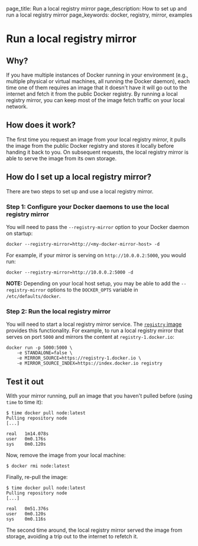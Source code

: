 page_title: Run a local registry mirror
page_description: How to set up and run a local registry mirror
page_keywords: docker, registry, mirror, examples

# Run a local registry mirror

## Why?

If you have multiple instances of Docker running in your environment
(e.g., multiple physical or virtual machines, all running the Docker
daemon), each time one of them requires an image that it doesn't have
it will go out to the internet and fetch it from the public Docker
registry. By running a local registry mirror, you can keep most of the
image fetch traffic on your local network.

## How does it work?

The first time you request an image from your local registry mirror,
it pulls the image from the public Docker registry and stores it locally
before handing it back to you. On subsequent requests, the local registry
mirror is able to serve the image from its own storage.

## How do I set up a local registry mirror?

There are two steps to set up and use a local registry mirror.

### Step 1: Configure your Docker daemons to use the local registry mirror

You will need to pass the `--registry-mirror` option to your Docker daemon on
startup:

    docker --registry-mirror=http://<my-docker-mirror-host> -d

For example, if your mirror is serving on `http://10.0.0.2:5000`, you would run:

    docker --registry-mirror=http://10.0.0.2:5000 -d

**NOTE:**
Depending on your local host setup, you may be able to add the
`--registry-mirror` options to the `DOCKER_OPTS` variable in
`/etc/defaults/docker`.

### Step 2: Run the local registry mirror

You will need to start a local registry mirror service. The
[`registry` image](https://registry.hub.docker.com/_/registry/) provides this
functionality. For example, to run a local registry mirror that serves on
port `5000` and mirrors the content at `registry-1.docker.io`:

    docker run -p 5000:5000 \
        -e STANDALONE=false \
        -e MIRROR_SOURCE=https://registry-1.docker.io \
        -e MIRROR_SOURCE_INDEX=https://index.docker.io registry

## Test it out

With your mirror running, pull an image that you haven't pulled before (using
`time` to time it):

    $ time docker pull node:latest
    Pulling repository node
    [...]
    
    real   1m14.078s
    user   0m0.176s
    sys    0m0.120s

Now, remove the image from your local machine:

    $ docker rmi node:latest

Finally, re-pull the image:

    $ time docker pull node:latest
    Pulling repository node
    [...]
    
    real   0m51.376s
    user   0m0.120s
    sys    0m0.116s

The second time around, the local registry mirror served the image from storage,
avoiding a trip out to the internet to refetch it.
